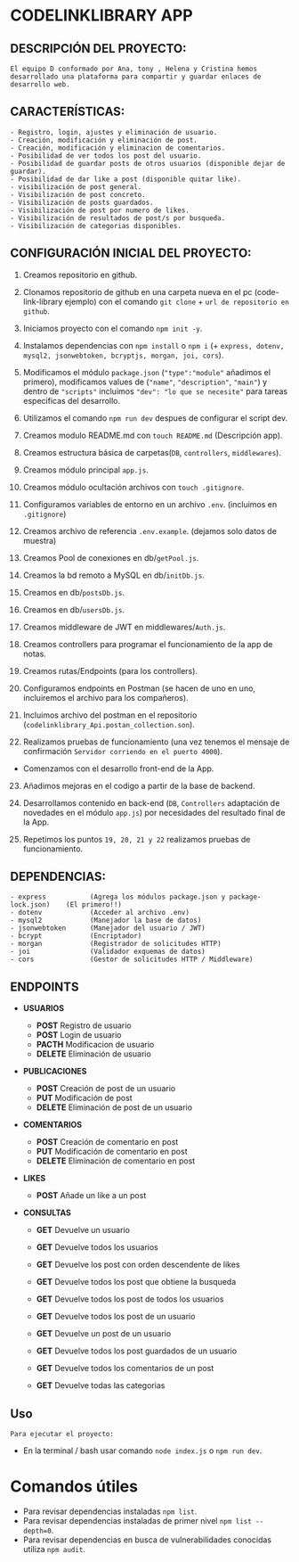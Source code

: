 # CODELINKLIBRARY APP

## DESCRIPCIÓN DEL PROYECTO:

    El equipo D conformado por Ana, tony , Helena y Cristina hemos desarrollado una plataforma para compartir y guardar enlaces de desarrollo web.

## CARACTERÍSTICAS:

    - Registro, login, ajustes y eliminación de usuario.
    - Creación, modificación y eliminación de post.
    - Creación, modificación y eliminacion de comentarios.
    - Posibilidad de ver todos los post del usuario.
    - Posibilidad de guardar posts de otros usuarios (disponible dejar de guardar).
    - Posibilidad de dar like a post (disponible quitar like). 
    - visibilización de post general.
    - Visibilización de post concreto.  
    - Visibilización de posts guardados.
    - Visibilización de post por numero de likes.
    - Visibilización de resultados de post/s por busqueda.
    - Visibilización de categorias disponibles.

## CONFIGURACIÓN INICIAL DEL PROYECTO:

1. Creamos repositorio en github.

2. Clonamos repositorio de github en una carpeta nueva en el pc (code-link-library ejemplo) con el comando `git clone` + `url de repositorio en github`.

3. Iniciamos proyecto con el comando `npm init -y`.
4. Instalamos dependencias con `npm install` o `npm i` (+ `express, dotenv, mysql2, jsonwebtoken, bcryptjs, morgan, joi, cors`).

5. Modificamos el módulo `package.json` (`"type":"module"` añadimos el primero), modificamos values de (`"name"`, `"description"`, `"main"`) y dentro de `"scripts"` incluimos `"dev": "lo que se necesite"` para tareas especificas del desarrollo.

6. Utilizamos el comando `npm run dev` despues de configurar el script dev.

7. Creamos modulo README.md con `touch README.md` (Descripción app).

8. Creamos estructura básica de carpetas(`DB`, `controllers`, `middlewares`).

9. Creamos módulo principal `app.js`.

10. Creamos módulo ocultación archivos con `touch .gitignore`.

11. Configuramos variables de entorno en un archivo `.env`. (incluimos en `.gitignore`)

12. Creamos archivo de referencia `.env.example`. (dejamos solo datos de muestra)

13. Creamos Pool de conexiones en db/`getPool.js`.

14. Creamos la bd remoto a MySQL en db/`initDb.js`.

15. Creamos en db/`postsDb.js`.

16. Creamos en db/`usersDb.js`.

17. Creamos middleware de JWT en middlewares/`Auth.js`.

18. Creamos controllers para programar el funcionamiento de la app de notas.

19. Creamos rutas/Endpoints (para los controllers).

20. Configuramos endpoints en Postman (se hacen de uno en uno, incluiremos el archivo para los compañeros).

21. Incluimos archivo del postman en el repositorio (`codelinklibrary_Api.postan_collection.son`).

22. Realizamos pruebas de funcionamiento (una vez tenemos el mensaje de confirmación `Servidor corriendo en el puerto 4000`).

- Comenzamos con el desarrollo front-end de la App.

23. Añadimos mejoras en el codigo a partir de la base de backend.

24. Desarrollamos contenido en back-end (`DB`, `Controllers` adaptación de novedades en el módulo `app.js`) por necesidades del resultado final de la App. 

25. Repetimos los puntos `19, 20, 21 y 22` realizamos pruebas de funcionamiento.



## DEPENDENCIAS:

    - express           (Agrega los módulos package.json y package-lock.json)    (El primero!!)
    - dotenv            (Acceder al archivo .env)
    - mysql2            (Manejador la base de datos)
    - jsonwebtoken      (Manejador del usuario / JWT)
    - bcrypt            (Encriptador)
    - morgan            (Registrador de solicitudes HTTP)
    - joi               (Validador exquemas de datos)
    - cors              (Gestor de solicitudes HTTP / Middleware)

## ENDPOINTS

- **USUARIOS**

  - **POST** Registro de usuario
  - **POST** Login de usuario
  - **PACTH** Modificacion de usuario
  - **DELETE** Eliminación de usuario

- **PUBLICACIONES**

  - **POST** Creación de post de un usuario
  - **PUT** Modificación de post
  - **DELETE** Eliminación de post de un usuario

- **COMENTARIOS**
  
  - **POST** Creación de comentario en post 
  - **PUT** Modificación de comentario en post
  - **DELETE** Eliminación de comentario en post

- **LIKES**

  - **POST** Añade un like a un post

- **CONSULTAS**

  - **GET** Devuelve un usuario
  - **GET** Devuelve todos los usuarios


  - **GET** Devuelve los post con orden descendente de likes
  - **GET** Devuelve todos los post que obtiene la busqueda
  - **GET** Devuelve todos los post de todos los usuarios
  - **GET** Devuelve todos los post de un usuario
  - **GET** Devuelve un post de un usuario

  - **GET** Devuelve todos los post guardados de un usuario
  - **GET** Devuelve todos los comentarios de un post
  - **GET** Devuelve todas las categorias

## Uso

    Para ejecutar el proyecto:

- En la terminal / bash usar comando `node index.js` o `npm run dev`.

# Comandos útiles

- Para revisar dependencias instaladas `npm list`.
- Para revisar dependencias instaladas de primer nivel `npm list --depth=0`.
- Para revisar dependencias en busca de vulnerabilidades conocidas utiliza `npm audit`.
